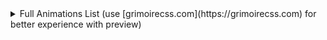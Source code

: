 <details>
  <summary>Full Animations List (use [grimoirecss.com](https://grimoirecss.com) for better experience with preview)</summary>

<!-- START ANIMATIONS LIST  -->
- back-in-down
- back-in-left
- back-in-right
- back-in-up
- back-out-down
- back-out-left
- back-out-right
- back-out-up
- bg-pan-bl
- bg-pan-bottom
- bg-pan-br
- bg-pan-left
- bg-pan-right
- bg-pan-tl
- bg-pan-top
- bg-pan-tr
- blink-1
- blink-2
- blur-out-contract
- blur-out-contract-bck
- blur-out-expand
- blur-out-expand-fwd
- bounce
- bounce-bottom
- bounce-in
- bounce-in-bck
- bounce-in-bottom
- bounce-in-down
- bounce-in-fwd
- bounce-in-left
- bounce-in-right
- bounce-in-top
- bounce-in-up
- bounce-left
- bounce-out
- bounce-out-bck
- bounce-out-bottom
- bounce-out-down
- bounce-out-fwd
- bounce-out-left
- bounce-out-right
- bounce-out-top
- bounce-out-up
- bounce-right
- bounce-top
- color-change-2x
- color-change-3x
- color-change-4x
- color-change-5x
- fade-in
- fade-in-bck
- fade-in-bl
- fade-in-bottom
- fade-in-bottom-left
- fade-in-bottom-right
- fade-in-br
- fade-in-down
- fade-in-down-big
- fade-in-fwd
- fade-in-left
- fade-in-left-big
- fade-in-right
- fade-in-right-big
- fade-in-tl
- fade-in-top
- fade-in-top-left
- fade-in-top-right
- fade-in-tr
- fade-in-up
- fade-in-up-big
- fade-out
- fade-out-bck
- fade-out-bl
- fade-out-bottom
- fade-out-bottom-left
- fade-out-bottom-right
- fade-out-br
- fade-out-down
- fade-out-down-big
- fade-out-fwd
- fade-out-left
- fade-out-left-big
- fade-out-right
- fade-out-right-big
- fade-out-tl
- fade-out-top
- fade-out-top-left
- fade-out-top-right
- fade-out-tr
- fade-out-up
- fade-out-up-big
- flash
- flicker-1
- flicker-2
- flicker-3
- flicker-4
- flicker-5
- flicker-in-1
- flicker-in-2
- flicker-out-1
- flicker-out-2
- flip
- flip-2-hor-bottom-1
- flip-2-hor-bottom-2
- flip-2-hor-bottom-bck
- flip-2-hor-bottom-fwd
- flip-2-hor-top-1
- flip-2-hor-top-2
- flip-2-hor-top-bck
- flip-2-hor-top-fwd
- flip-2-ver-left-1
- flip-2-ver-left-2
- flip-2-ver-left-bck
- flip-2-ver-left-fwd
- flip-2-ver-right-1
- flip-2-ver-right-2
- flip-2-ver-right-bck
- flip-2-ver-right-fwd
- flip-diagonal-1-bck
- flip-diagonal-1-bl
- flip-diagonal-1-fwd
- flip-diagonal-1-tr
- flip-diagonal-2-bck
- flip-diagonal-2-br
- flip-diagonal-2-fwd
- flip-diagonal-2-tl
- flip-horizontal-bck
- flip-horizontal-bottom
- flip-horizontal-fwd
- flip-horizontal-top
- flip-in-diag-1-bl
- flip-in-diag-1-tr
- flip-in-diag-2-br
- flip-in-diag-2-tl
- flip-in-hor-bottom
- flip-in-hor-top
- flip-in-ver-left
- flip-in-ver-right
- flip-in-x
- flip-in-y
- flip-out-diag-1-bl
- flip-out-diag-1-tr
- flip-out-diag-2-br
- flip-out-diag-2-tl
- flip-out-hor-bottom
- flip-out-hor-top
- flip-out-ver-left
- flip-out-ver-right
- flip-out-x
- flip-out-y
- flip-scale-2-hor-bottom
- flip-scale-2-hor-top
- flip-scale-2-ver-left
- flip-scale-2-ver-right
- flip-scale-down-diag-1
- flip-scale-down-diag-2
- flip-scale-down-hor
- flip-scale-down-ver
- flip-scale-up-diag-1
- flip-scale-up-diag-2
- flip-scale-up-hor
- flip-scale-up-ver
- flip-vertical-bck
- flip-vertical-fwd
- flip-vertical-left
- flip-vertical-right
- focus-in-contract
- focus-in-contract-bck
- focus-in-expand
- focus-in-expand-fwd
- head-shake
- heart-beat
- heartbeat
- hinge
- jack-in-the-box
- jello
- jello-diagonal-1
- jello-diagonal-2
- jello-horizontal
- jello-vertical
- kenburns-bottom
- kenburns-bottom-left
- kenburns-bottom-right
- kenburns-left
- kenburns-right
- kenburns-top
- kenburns-top-left
- kenburns-top-right
- light-speed-in-left
- light-speed-in-right
- light-speed-out-left
- light-speed-out-right
- ping
- puff-in-bl
- puff-in-bottom
- puff-in-br
- puff-in-center
- puff-in-hor
- puff-in-left
- puff-in-right
- puff-in-tl
- puff-in-top
- puff-in-tr
- puff-in-ver
- puff-out-bl
- puff-out-bottom
- puff-out-br
- puff-out-center
- puff-out-hor
- puff-out-left
- puff-out-right
- puff-out-tl
- puff-out-top
- puff-out-tr
- puff-out-ver
- pulsate-bck
- pulsate-fwd
- pulse
- roll-in
- roll-in-blurred-bottom
- roll-in-blurred-left
- roll-in-blurred-right
- roll-in-blurred-top
- roll-in-bottom
- roll-in-left
- roll-in-right
- roll-in-top
- roll-out
- roll-out-blurred-bottom
- roll-out-blurred-left
- roll-out-blurred-right
- roll-out-blurred-top
- roll-out-bottom
- roll-out-left
- roll-out-right
- roll-out-top
- rotate-90-bl-ccw
- rotate-90-bl-cw
- rotate-90-bottom-ccw
- rotate-90-bottom-cw
- rotate-90-br-ccw
- rotate-90-br-cw
- rotate-90-ccw
- rotate-90-cw
- rotate-90-horizontal-bck
- rotate-90-horizontal-fwd
- rotate-90-left-ccw
- rotate-90-left-cw
- rotate-90-right-ccw
- rotate-90-right-cw
- rotate-90-tl-ccw
- rotate-90-tl-cw
- rotate-90-top-ccw
- rotate-90-top-cw
- rotate-90-tr-ccw
- rotate-90-tr-cw
- rotate-90-vertical-bck
- rotate-90-vertical-fwd
- rotate-bl
- rotate-bottom
- rotate-br
- rotate-center
- rotate-diagonal-1
- rotate-diagonal-2
- rotate-diagonal-bl
- rotate-diagonal-br
- rotate-diagonal-tl
- rotate-diagonal-tr
- rotate-hor-bottom
- rotate-hor-center
- rotate-hor-top
- rotate-in
- rotate-in-2-bck
- rotate-in-2-bl-ccw
- rotate-in-2-bl-cw
- rotate-in-2-br-ccw
- rotate-in-2-br-cw
- rotate-in-2-ccw
- rotate-in-2-cw
- rotate-in-2-fwd
- rotate-in-2-tl-ccw
- rotate-in-2-tl-cw
- rotate-in-2-tr-ccw
- rotate-in-2-tr-cw
- rotate-in-bl
- rotate-in-bottom
- rotate-in-br
- rotate-in-center
- rotate-in-diag-1
- rotate-in-diag-2
- rotate-in-down-left
- rotate-in-down-right
- rotate-in-hor
- rotate-in-left
- rotate-in-right
- rotate-in-tl
- rotate-in-top
- rotate-in-tr
- rotate-in-up-left
- rotate-in-up-right
- rotate-in-ver
- rotate-left
- rotate-out
- rotate-out-2-bck
- rotate-out-2-bl-ccw
- rotate-out-2-bl-cw
- rotate-out-2-br-ccw
- rotate-out-2-br-cw
- rotate-out-2-ccw
- rotate-out-2-cw
- rotate-out-2-fwd
- rotate-out-2-tl-ccw
- rotate-out-2-tl-cw
- rotate-out-2-tr-ccw
- rotate-out-2-tr-cw
- rotate-out-bl
- rotate-out-bottom
- rotate-out-br
- rotate-out-center
- rotate-out-diag-1
- rotate-out-diag-2
- rotate-out-down-left
- rotate-out-down-right
- rotate-out-hor
- rotate-out-left
- rotate-out-right
- rotate-out-tl
- rotate-out-top
- rotate-out-tr
- rotate-out-up-left
- rotate-out-up-right
- rotate-out-ver
- rotate-right
- rotate-scale-down
- rotate-scale-down-diag-1
- rotate-scale-down-diag-2
- rotate-scale-down-hor
- rotate-scale-down-ver
- rotate-scale-up
- rotate-scale-up-diag-1
- rotate-scale-up-diag-2
- rotate-scale-up-hor
- rotate-scale-up-ver
- rotate-tl
- rotate-top
- rotate-tr
- rotate-vert-center
- rotate-vert-left
- rotate-vert-right
- rubber-band
- scale-down-bl
- scale-down-bottom
- scale-down-br
- scale-down-center
- scale-down-hor-center
- scale-down-hor-left
- scale-down-hor-right
- scale-down-left
- scale-down-right
- scale-down-tl
- scale-down-top
- scale-down-tr
- scale-down-ver-bottom
- scale-down-ver-center
- scale-down-ver-top
- scale-in-bl
- scale-in-bottom
- scale-in-br
- scale-in-center
- scale-in-hor-center
- scale-in-hor-left
- scale-in-hor-right
- scale-in-left
- scale-in-right
- scale-in-tl
- scale-in-top
- scale-in-tr
- scale-in-ver-bottom
- scale-in-ver-center
- scale-in-ver-top
- scale-out-bl
- scale-out-bottom
- scale-out-br
- scale-out-center
- scale-out-hor-left
- scale-out-hor-right
- scale-out-horizontal
- scale-out-left
- scale-out-right
- scale-out-tl
- scale-out-top
- scale-out-tr
- scale-out-ver-bottom
- scale-out-ver-top
- scale-out-vertical
- scale-up-bl
- scale-up-bottom
- scale-up-br
- scale-up-center
- scale-up-hor-center
- scale-up-hor-left
- scale-up-hor-right
- scale-up-left
- scale-up-right
- scale-up-tl
- scale-up-top
- scale-up-tr
- scale-up-ver-bottom
- scale-up-ver-center
- scale-up-ver-top
- shadow-drop-2-bl
- shadow-drop-2-bottom
- shadow-drop-2-br
- shadow-drop-2-center
- shadow-drop-2-left
- shadow-drop-2-lr
- shadow-drop-2-right
- shadow-drop-2-tb
- shadow-drop-2-tl
- shadow-drop-2-top
- shadow-drop-2-tr
- shadow-drop-bl
- shadow-drop-bottom
- shadow-drop-br
- shadow-drop-center
- shadow-drop-left
- shadow-drop-lr
- shadow-drop-right
- shadow-drop-tb
- shadow-drop-tl
- shadow-drop-top
- shadow-drop-tr
- shadow-inset-bl
- shadow-inset-bottom
- shadow-inset-br
- shadow-inset-center
- shadow-inset-left
- shadow-inset-lr
- shadow-inset-right
- shadow-inset-tb
- shadow-inset-tl
- shadow-inset-top
- shadow-inset-tr
- shadow-pop-bl
- shadow-pop-br
- shadow-pop-tl
- shadow-pop-tr
- shake
- shake-bl
- shake-bottom
- shake-br
- shake-horizontal
- shake-left
- shake-lr
- shake-right
- shake-tl
- shake-top
- shake-tr
- shake-vertical
- shake-x
- shake-y
- simple-fade-in
- simple-fade-out
- slide-bck-bl
- slide-bck-bottom
- slide-bck-br
- slide-bck-center
- slide-bck-left
- slide-bck-right
- slide-bck-tl
- slide-bck-top
- slide-bck-tr
- slide-bl
- slide-bottom
- slide-br
- slide-fwd-bl
- slide-fwd-bottom
- slide-fwd-br
- slide-fwd-center
- slide-fwd-left
- slide-fwd-right
- slide-fwd-tl
- slide-fwd-top
- slide-fwd-tr
- slide-in-bck-bl
- slide-in-bck-bottom
- slide-in-bck-br
- slide-in-bck-center
- slide-in-bck-left
- slide-in-bck-right
- slide-in-bck-tl
- slide-in-bck-top
- slide-in-bck-tr
- slide-in-bl
- slide-in-blurred-bl
- slide-in-blurred-bottom
- slide-in-blurred-br
- slide-in-blurred-left
- slide-in-blurred-right
- slide-in-blurred-tl
- slide-in-blurred-top
- slide-in-blurred-tr
- slide-in-bottom
- slide-in-br
- slide-in-down
- slide-in-elliptic-bottom-bck
- slide-in-elliptic-bottom-fwd
- slide-in-elliptic-left-bck
- slide-in-elliptic-left-fwd
- slide-in-elliptic-right-bck
- slide-in-elliptic-right-fwd
- slide-in-elliptic-top-bck
- slide-in-elliptic-top-fwd
- slide-in-fwd-bl
- slide-in-fwd-bottom
- slide-in-fwd-br
- slide-in-fwd-center
- slide-in-fwd-left
- slide-in-fwd-right
- slide-in-fwd-tl
- slide-in-fwd-top
- slide-in-fwd-tr
- slide-in-left
- slide-in-right
- slide-in-tl
- slide-in-top
- slide-in-tr
- slide-in-up
- slide-left
- slide-out-bck-bl
- slide-out-bck-bottom
- slide-out-bck-br
- slide-out-bck-center
- slide-out-bck-left
- slide-out-bck-right
- slide-out-bck-tl
- slide-out-bck-top
- slide-out-bck-tr
- slide-out-bl
- slide-out-blurred-bl
- slide-out-blurred-bottom
- slide-out-blurred-br
- slide-out-blurred-left
- slide-out-blurred-right
- slide-out-blurred-tl
- slide-out-blurred-top
- slide-out-blurred-tr
- slide-out-bottom
- slide-out-br
- slide-out-down
- slide-out-elliptic-bottom-bck
- slide-out-elliptic-bottom-fwd
- slide-out-elliptic-left-bck
- slide-out-elliptic-left-fwd
- slide-out-elliptic-right-bck
- slide-out-elliptic-right-fwd
- slide-out-elliptic-top-bck
- slide-out-elliptic-top-fwd
- slide-out-fwd-bl
- slide-out-fwd-bottom
- slide-out-fwd-br
- slide-out-fwd-center
- slide-out-fwd-left
- slide-out-fwd-right
- slide-out-fwd-tl
- slide-out-fwd-top
- slide-out-fwd-tr
- slide-out-left
- slide-out-right
- slide-out-tl
- slide-out-top
- slide-out-tr
- slide-out-up
- slide-right
- slide-rotate-hor-b-bck
- slide-rotate-hor-b-fwd
- slide-rotate-hor-bottom
- slide-rotate-hor-t-bck
- slide-rotate-hor-t-fwd
- slide-rotate-hor-top
- slide-rotate-ver-l-bck
- slide-rotate-ver-l-fwd
- slide-rotate-ver-left
- slide-rotate-ver-r-bck
- slide-rotate-ver-r-fwd
- slide-rotate-ver-right
- slide-tl
- slide-top
- slide-tr
- slit-in-diagonal-1
- slit-in-diagonal-2
- slit-in-horizontal
- slit-in-vertical
- slit-out-diagonal-1
- slit-out-diagonal-2
- slit-out-horizontal
- slit-out-vertical
- swing
- swing-bottom-bck
- swing-bottom-fwd
- swing-bottom-left-bck
- swing-bottom-left-fwd
- swing-bottom-right-bck
- swing-bottom-right-fwd
- swing-in-bottom-bck
- swing-in-bottom-fwd
- swing-in-left-bck
- swing-in-left-fwd
- swing-in-right-bck
- swing-in-right-fwd
- swing-in-top-bck
- swing-in-top-fwd
- swing-left-bck
- swing-left-fwd
- swing-out-bottom-bck
- swing-out-bottom-fwd
- swing-out-left-bck
- swing-out-left-fwd
- swing-out-right-bck
- swing-out-right-fwd
- swing-out-top-bck
- swing-out-top-fwd
- swing-right-bck
- swing-right-fwd
- swing-top-bck
- swing-top-fwd
- swing-top-left-bck
- swing-top-left-fwd
- swing-top-right-bck
- swing-top-right-fwd
- swirl-in-bck
- swirl-in-bl-bck
- swirl-in-bl-fwd
- swirl-in-bottom-bck
- swirl-in-bottom-fwd
- swirl-in-br-bck
- swirl-in-br-fwd
- swirl-in-fwd
- swirl-in-left-bck
- swirl-in-left-fwd
- swirl-in-right-bck
- swirl-in-right-fwd
- swirl-in-tl-bck
- swirl-in-tl-fwd
- swirl-in-top-bck
- swirl-in-top-fwd
- swirl-in-tr-bck
- swirl-in-tr-fwd
- swirl-out-bck
- swirl-out-bl-bck
- swirl-out-bl-fwd
- swirl-out-bottom-bck
- swirl-out-bottom-fwd
- swirl-out-br-bck
- swirl-out-br-fwd
- swirl-out-fwd
- swirl-out-left-bck
- swirl-out-left-fwd
- swirl-out-right-bck
- swirl-out-right-fwd
- swirl-out-tl-bck
- swirl-out-tl-fwd
- swirl-out-top-bck
- swirl-out-top-fwd
- swirl-out-tr-bck
- swirl-out-tr-fwd
- tada
- text-blur-out
- text-flicker-in-glow
- text-flicker-out-glow
- text-focus-in
- text-pop-up-bl
- text-pop-up-bottom
- text-pop-up-br
- text-pop-up-left
- text-pop-up-right
- text-pop-up-tl
- text-pop-up-top
- text-pop-up-tr
- text-shadow-drop-bl
- text-shadow-drop-bottom
- text-shadow-drop-br
- text-shadow-drop-center
- text-shadow-drop-left
- text-shadow-drop-right
- text-shadow-drop-tl
- text-shadow-drop-top
- text-shadow-drop-tr
- text-shadow-pop-bl
- text-shadow-pop-bottom
- text-shadow-pop-br
- text-shadow-pop-left
- text-shadow-pop-right
- text-shadow-pop-tl
- text-shadow-pop-top
- text-shadow-pop-tr
- tracking-in-contract
- tracking-in-contract-bck
- tracking-in-contract-bck-bottom
- tracking-in-contract-bck-top
- tracking-in-expand
- tracking-in-expand-fwd
- tracking-in-expand-fwd-bottom
- tracking-in-expand-fwd-top
- tracking-out-contract
- tracking-out-contract-bck
- tracking-out-contract-bck-bottom
- tracking-out-contract-bck-top
- tracking-out-expand
- tracking-out-expand-fwd
- tracking-out-expand-fwd-bottom
- tracking-out-expand-fwd-top
- vibrate-1
- vibrate-2
- vibrate-3
- wobble
- wobble-hor-bottom
- wobble-hor-top
- wobble-ver-left
- wobble-ver-right
- zoom-in
- zoom-in-down
- zoom-in-left
- zoom-in-right
- zoom-in-up
- zoom-out
- zoom-out-down
- zoom-out-left
- zoom-out-right
- zoom-out-up
<!-- END ANIMATIONS LIST -->
</details>
